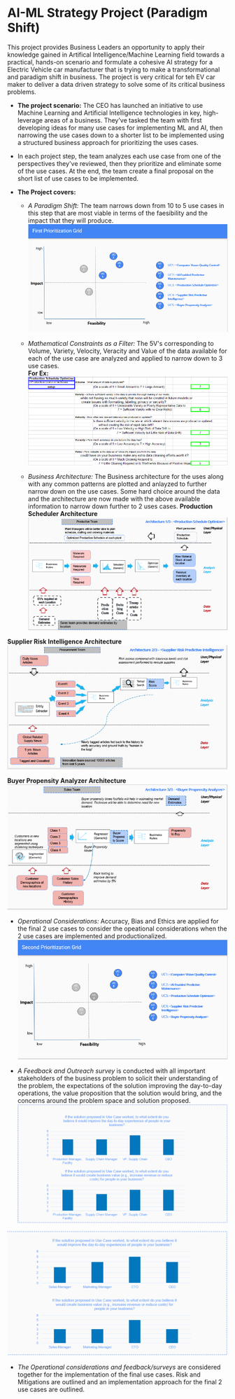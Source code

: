 <h1> AI-ML Strategy Project (Paradigm Shift) </h1>
This project provides Business Leaders an opportunity to apply their knowledge gained in Artifical Intelligence/Machine Learning field towards a practical, hands-on scenario and  formulate a cohesive AI strategy for a Electric Vehicle car manufacturer that is trying to make a transformational and paradigm shift in business. The project is very critical for teh EV car maker to deliver a data driven strategy to solve some of its critical business problems.

* **The project scenario:** The CEO has launched an initiative to use Machine Learning and Artificial Intelligence technologies in key, high-leverage areas of a business. They’ve tasked the team with first developing ideas for many use cases for implementing ML and AI, then narrowing the use cases down to a shorter list to be implemented using a structured business approach for prioritizing the uses cases.

* In each project step, the team  analyzes each use case from one of the perspectives they've reviewed, then they prioritize and eliminate some of the use cases. At the end, the team create a final proposal on the short list of use cases to be implemented.

* **The Project covers:**
  * *A Paradigm Shift:* The team narrows down from 10 to 5 use cases in this step that are most viable in terms of the faesibility and the impact that they will produce. 
  ![](Images/First_Prioritization.png)
  
  * *Mathematical Constraints as a Filter:* The 5V's corresponding to Volume, Variety, Velocity, Veracity and Value of the data available for each of the use case are analyzed and applied to narrow down to 3 use cases. <br>
**For Ex:**
 ![](Images/5Vs.PNG)

  * *Business Architecture:* The Business architecture for the uses along with any common patterns are plotted and anlayzed to further narrow down on the use cases. Some hard choice around the data and the architecture are now made with the above available information to narrow down further to 2 uses cases.
**Production Scheduler Architecture** 
 ![](Images/Prod_Schedule_Arch.PNG)

**Supplier Risk Intelligence Architecture** 
  ![](Images/Supplier_Risk_Arch.PNG)

**Buyer Propensity Analyzer Architecture** 
  ![](Images/Buyer_Arch.PNG)

  * *Operational Considerations:* Accuracy, Bias and Ethics are applied for the final 2 use cases to consider the opeational considerations when the 2 use cases are implemented and productionalized. <br>
  ![](Images/Second_Prioritization.PNG)
  
  * *A Feedback and Outreach survey* is conducted with all important stakeholders of the business problem to solicit their understanding of the problem, the expectations of the solution improving the day-to-day operations, the value proposition that the solution would bring, and the concerns around the problem space and solution proposed. 
  ![](Images/FS_Prod_Scheduler.PNG) 
  
  ![](Images/FS_Buyer_Propensity.PNG)

  
  
  * *The Operational considerations and feedback/surveys* are considered together for the implementation of the final use cases. Risk and Mitigations are outlined and an implementation approach for the final 2 use cases are outlined.    
